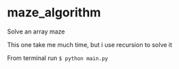 # maze_algorithm
Solve an array maze

This one take me much time, but i use recursion to solve it

From terminal run `$ python main.py`
